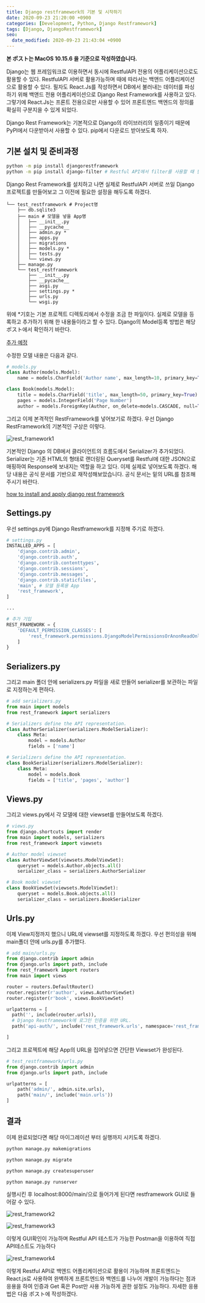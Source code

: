 ```yaml
---
title: Django restframework의 기본 및 시작하기
date: 2020-09-23 21:20:00 +0900
categories: [Development, Python, Django Restframework]
tags: [Django, DjangoRestframework]
seo:
  date_modified: 2020-09-23 21:43:04 +0900
---
```


**본 ポスト는 MacOS 10.15.6 을 기준으로 작성하였습니다.**

Django는 웹 프레임워크로 이용하면서 동시에 RestfulAPI 전용의 어플리케이션으로도 활용할 수 있다. RestfulAPI 서버로 활용가능하며 때에 따라서는 백앤드 어플리케이션으로 활용할 수 있다. 필자도 React.Js를 작성하면서 DB에서 불러내는 데이터를 파싱하기 위해 백앤드 전용 어플리케이션으로 Django Rest Framework를 사용하고 있다. 그렇기에 React.Js는 프론트 전용으로만 사용할 수 있어 프론트엔드 백엔드의 정의를 확실히 구분지을 수 있게 되었다.

Django Rest Framework는 기본적으로 Django의 라이브러리의 일종이기 때문에 PyPI에서 다운받아서 사용할 수 있다. pip에서 다운로드 받아보도록 하자.

## 기본 설치 및 준비과정

```sh
python -m pip install djangorestframework
python -m pip install django-filter # Restful API에서 filter를 사용할 때 필요함
```

Django Rest Framework를 설치하고 나면 실제로 RestfulAPI 서버로 쓰일 Django 프로젝트를 만들어보고 그 이전에 필요한 설정을 해두도록 하겠다.

```
└── test_restframework # Project명
    ├── db.sqlite3
    ├── main # 모델을 넣을 App명
    │   ├── __init__.py
    │   ├── __pycache__
    │   ├── admin.py *
    │   ├── apps.py
    │   ├── migrations
    │   ├── models.py *
    │   ├── tests.py
    │   └── views.py
    ├── manage.py
    └── test_restframework
        ├── __init__.py
        ├── __pycache__
        ├── asgi.py
        ├── settings.py *
        ├── urls.py
        └── wsgi.py
```

위에 \*기호는 기본 프로젝트 디렉토리에서 수정을 조금 한 파일이다. 실제로 모델을 등록하고 추가하기 위해 한 내용들이라고 할 수 있다. Django의 Model등록 방법은 해당 ポスト에서 확인하기 바란다.

<u>추가 예정</u>

수정한 모델 내용은 다음과 같다.

```python
# models.py
class Author(models.Model):
    name = models.CharField('Author name', max_length=10, primary_key=True)

class Book(models.Model):
    title = models.CharField('title', max_length=50, primary_key=True)
    pages = models.IntegerField('Page Number')
    author = models.ForeignKey(Author, on_delete=models.CASCADE, null=True, blank=True)

```

그리고 이제 본격적인 RestFramework를 넣어보기로 하겠다. 우선 Django RestFramework의 기본적인 구상은 이렇다.

![rest_framework1](../../assets/img/2020_09_23_python_django_restframework1/rest_framework1.png)

기본적인 Django 의 DB에서 클라이언트의 흐름도에서 Serializer가 추가되었다. Serializer는 기존 HTML의 형태로 랜더링된 Queryset를 Restful에 대한 JSON으로 매핑하여 Response에 보내지는 역할을 하고 있다. 이제 실제로 넣어보도록 하겠다. 해당 내용은 공식 문서를 기반으로 재작성해보았습니다. 공식 문서는 밑의 URL를 참조해주시기 바란다.

[how to install and apply django rest framework](https://www.django-rest-framework.org/#installation)

## Settings.py

우선 settings.py에 Django Restframework를 지정해 주기로 하겠다.

```python
# settings.py
INSTALLED_APPS = [
    'django.contrib.admin',
    'django.contrib.auth',
    'django.contrib.contenttypes',
    'django.contrib.sessions',
    'django.contrib.messages',
    'django.contrib.staticfiles',
    'main', # 모델 등록용 App
    'rest_framework',
]

...

# 추가 기입
REST_FRAMEWORK = {
    'DEFAULT_PERMISSION_CLASSES': [
        'rest_framework.permissions.DjangoModelPermissionsOrAnonReadOnly'
    ]
}
```

## Serializers.py

그리고 main 폴더 안에 serializers.py 파일을 새로 만들어 serializer를 보관하는 파일로 지정하는게 편하다.

```python
# add serializers.py
from main import models
from rest_framework import serializers

# Serializers define the API representation.
class AuthorSerializer(serializers.ModelSerializer):
    class Meta:
        model = models.Author
        fields = ['name']

# Serializers define the API representation.
class BookSerializer(serializers.ModelSerializer):
    class Meta:
        model = models.Book
        fields = ['title', 'pages', 'author']
```

## Views.py

그리고 views.py에서 각 모델에 대한 viewset를 만들어보도록 하겠다.

```python
# views.py
from django.shortcuts import render
from main import models, serializers
from rest_framework import viewsets

# Author model viewset
class AuthorViewSet(viewsets.ModelViewSet):
    queryset = models.Author.objects.all()
    serializer_class = serializers.AuthorSerializer

# Book model viewset
class BookViewSet(viewsets.ModelViewSet):
    queryset = models.Book.objects.all()
    serializer_class = serializers.BookSerializer
```

## Urls.py

이제 View지정까지 했으니 URL에 viewset를 지정하도록 하겠다. 우선 편의성을 위해 main폴더 안에 urls.py를 추가했다.

```python
# add main/urls.py
from django.contrib import admin
from django.urls import path, include
from rest_framework import routers
from main import views

router = routers.DefaultRouter()
router.register(r'author', views.AuthorViewSet)
router.register(r'book', views.BookViewSet)

urlpatterns = [
  path('', include(router.urls)),
  # Django Restframework에 로그인 인증을 위한 URL.
  path('api-auth/', include('rest_framework.urls', namespace='rest_framework')),

]

```

그리고 프로젝트에 해당 App의 URL을 집어넣으면 간단한 Viewset가 완성된다.

```python
# test_restframework/urls.py
from django.contrib import admin
from django.urls import path, include

urlpatterns = [
    path('admin/', admin.site.urls),
    path('main/', include('main.urls'))
]
```

## 결과

이제 완료되었다면 해당 마이그레이션 부터 실행까지 시키도록 하겠다.

```sh
python manage.py makemigrations

python manage.py migrate

python manage.py createsuperuser

python manage.py runserver
```

실행시킨 후 localhost:8000/main/으로 들어가게 된다면 restframework GUI로 들어갈 수 있다.

![rest_framework2](../../assets/img/2020_09_23_python_django_restframework1/rest_framework2.png)

![rest_framework3](../../assets/img/2020_09_23_python_django_restframework1/rest_framework3.png)

이렇게 GUI확인이 가능하며 Restful API 테스트가 가능한 Postman을 이용하여 직접 API테스트도 가능하다

![rest_framework4](../../assets/img/2020_09_23_python_django_restframework1/rest_framework4.png)

이렇게 Restful API로 백엔드 어플리케이션으로 활용이 가능하며 프론트엔드는 React.js로 사용하여 완벽하게 프론트엔드와 백엔드를 나누어 개발이 가능하다는 점과 응용을 하여 인증과 Get 혹은 Post만 사용 가능하게 권한 설정도 가능하다. 자세한 응용법은 다음 ポスト에 작성하겠다.
